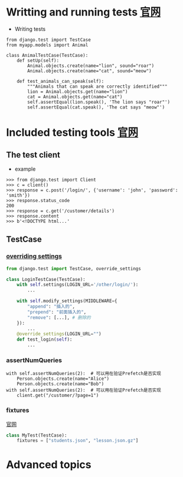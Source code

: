 # Writting and running tests [官网][run test]

* Writing tests

```
from django.test import TestCase
from myapp.models import Animal

class AnimalTestCase(TestCase):
    def setUp(self):
        Animal.objects.create(name="lion", sound="roar")
        Animal.objects.create(name="cat", sound="meow")

    def test_animals_can_speak(self):
        """Animals that can speak are correctly identified"""
        lion = Animal.objects.get(name="lion")
        cat = Animal.objects.get(name="cat")
        self.assertEqual(lion.speak(), 'The lion says "roar"')
        self.assertEqual(cat.speak(), 'The cat says "meow"')
```

# Included testing tools [官网][test tools]
## The test client
* example

```
>>> from django.test import Client
>>> c = client()
>>> response = c.post('/login/', {'username': 'john', 'password': 'smith'})
>>> response.status_code
200
>>> response = c.get('/customer/details')
>>> response.content
>>> b'<!DOCTYPE html...'
```

## TestCase
### [overriding settings](https://docs.djangoproject.com/en/4.1/topics/testing/tools/#overriding-settings)
```python
from django.test import TestCase, override_settings

class LoginTestCase(TestCase):
    with self.settings(LOGIN_URL='/other/login/'):
        ...

    with self.modify_settings(MIDDLEWARE={
        "append": "插入的",
        "prepend": "前面插入的",
        "remove": [...], # 删除的
    }):
        ...
    @override_settings(LOGIN_URL="")
    def test_login(self):
        ...
```
### assertNumQueries

```
with self.assertNumQueries(2):  # 可以用在验证Prefetch是否实现
    Person.objects.create(name="Alice")
    Person.objects.create(name="Bob")
with self.assertNumQueries(2):  # 可以用在验证Prefetch是否实现
    client.get("/customer/?page=1")
```

### fixtures
[官网](https://docs.djangoproject.com/en/5.0/topics/testing/tools/#fixture-loading)

```python
class MyTest(TestCase):
    fixtures = ["students.json", "lesson.json.gz"]
```

# Advanced topics

[run test]: https://docs.djangoproject.com/en/5.0/topics/testing/overview/#running-tests
[test tools]: https://docs.djangoproject.com/en/5.0/topics/testing/tools/
